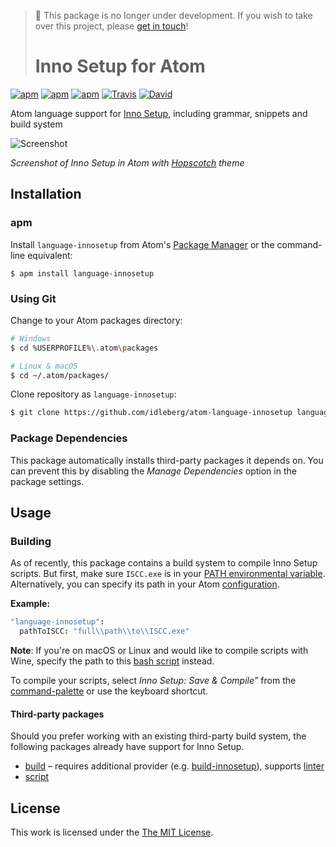 > 🚨 This package is no longer under development. If you wish to take over this project, please [get in touch](https://github.com/idleberg/discussion/discussions/2)!
> 
> # Inno Setup for Atom

[![apm](https://img.shields.io/apm/l/language-innosetup.svg?style=flat-square)](https://atom.io/packages/language-innosetup)
[![apm](https://img.shields.io/apm/v/language-innosetup.svg?style=flat-square)](https://atom.io/packages/language-innosetup)
[![apm](https://img.shields.io/apm/dm/language-innosetup.svg?style=flat-square)](https://atom.io/packages/language-innosetup)
[![Travis](https://img.shields.io/travis/idleberg/atom-language-innosetup.svg?style=flat-square)](https://travis-ci.org/idleberg/atom-language-innosetup)
[![David](https://img.shields.io/david/dev/idleberg/atom-language-innosetup.svg?style=flat-square)](https://david-dm.org/idleberg/atom-language-innosetup?type=dev)

Atom language support for [Inno Setup](https://github.com/jrsoftware/issrc), including grammar, snippets and build system

![Screenshot](https://raw.githubusercontent.com/idleberg/atom-language-innosetup/master/screenshot.png)

*Screenshot of Inno Setup in Atom with [Hopscotch](https://atom.io/themes/hopscotch) theme*

## Installation

### apm

Install `language-innosetup` from Atom's [Package Manager](http://flight-manual.atom.io/using-atom/sections/atom-packages/) or the command-line equivalent:

`$ apm install language-innosetup`

### Using Git

Change to your Atom packages directory:

```bash
# Windows
$ cd %USERPROFILE%\.atom\packages

# Linux & macOS
$ cd ~/.atom/packages/
```

Clone repository as `language-innosetup`:

```bash
$ git clone https://github.com/idleberg/atom-language-innosetup language-innosetup
```

### Package Dependencies

This package automatically installs third-party packages it depends on. You can prevent this by disabling the *Manage Dependencies* option in the package settings.

## Usage

### Building

As of recently, this package contains a build system to compile Inno Setup scripts. But first, make sure `ISCC.exe` is in your [PATH environmental variable](http://superuser.com/a/284351/195953). Alternatively, you can specify its path in your Atom [configuration](http://flight-manual.atom.io/using-atom/sections/basic-customization/#_global_configuration_settings).

**Example:**

```cson
"language-innosetup":
  pathToISCC: "full\\path\\to\\ISCC.exe"
```

**Note**: If you're on macOS or Linux and would like to compile scripts with Wine, specify the path to this [bash script](https://gist.github.com/idleberg/4242e688ffe494e90a08bc4e83fe2b63) instead.

To compile your scripts, select *Inno Setup: Save & Compile”* from the [command-palette](https://atom.io/docs/latest/getting-started-atom-basics#command-palette) or use the keyboard shortcut.

#### Third-party packages

Should you prefer working with an existing third-party build system, the following packages already have support for Inno Setup.

* [build](https://atom.io/packages/build) – requires additional provider (e.g. [build-innosetup](https://atom.io/packages/build-innosetup)), supports [linter](https://atom.io/packages/linter)
* [script](https://atom.io/packages/script)

## License

This work is licensed under the [The MIT License](LICENSE.md).
